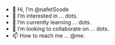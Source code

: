 - 👋 Hi, I’m @nafetScode
- 👀 I’m interested in ... dots.
- 🌱 I’m currently learning ... dots.
- 💞️ I’m looking to collaborate on ... dots.
- 📫 How to reach me ... @me.

<!---
nafetScode/nafetScode is a ✨ special ✨ repository because its `README.md` (this file) appears on your GitHub profile.
You can click the Preview link to take a look at your changes.
--->

